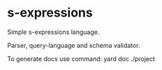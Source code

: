 s-expressions
=============

Simple s-expressions language.

Parser, query-language and schema validator.

To generate docs use command: yard doc ./project
